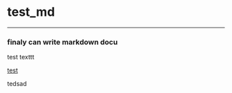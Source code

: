 # test_md
---

### finaly can write markdown docu

test texttt

[test](https://github.com/alphainbeta/test_md/blob/main/testfile3.md)

tedsad
